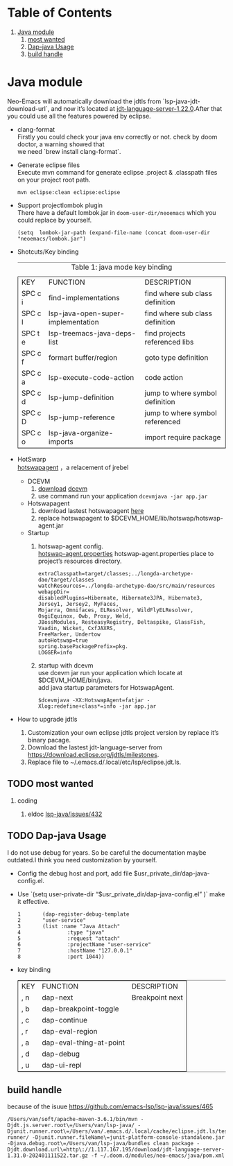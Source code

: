 
# Table of Contents

1.  [Java module](#org8ebaf3b)
    1.  [most wanted](#org66adeb4)
    2.  [Dap-java Usage](#org7e75cad)
    3.  [build handle](#orgd817d89)



<a id="org8ebaf3b"></a>

# Java module

Neo-Emacs will automatically download the jdtls from \`lsp-java-jdt-download-url\`, and now it&rsquo;s located at [jdt-language-server-1.22.0](https://www.eclipse.org/downloads/download.php?file=/jdtls/milestones/1.22.0/jdt-language-server-1.22.0-202304131553.tar.gz).After that you could use all the features powered by eclipse.  

-   clang-format  
    Firstly you could check your java env correctly or not. check by doom doctor, a warning showed that  
    we need \`brew install clang-format\`.
-   Generate eclipse files  
    Execute mvn command for generate eclipse .project & .classpath files on your project root path.  
    
        mvn eclipse:clean eclipse:eclipse
-   Support projectlombok plugin  
    There have a default lombok.jar in `doom-user-dir/neoemacs` which you could replace by yourself.  
    
        (setq  lombok-jar-path (expand-file-name (concat doom-user-dir "neoemacs/lombok.jar")
-   Shotcuts/Key binding  
    
    <table border="2" cellspacing="0" cellpadding="6" rules="groups" frame="hsides">
    <caption class="t-bottom"><span class="table-number">Table 1:</span> java mode key binding</caption>
    
    <colgroup>
    <col  class="org-left" />
    
    <col  class="org-left" />
    
    <col  class="org-left" />
    </colgroup>
    <tbody>
    <tr>
    <td class="org-left">KEY</td>
    <td class="org-left">FUNCTION</td>
    <td class="org-left">DESCRIPTION</td>
    </tr>
    
    <tr>
    <td class="org-left">SPC c i</td>
    <td class="org-left">find-implementations</td>
    <td class="org-left">find where sub class definition</td>
    </tr>
    
    <tr>
    <td class="org-left">SPC c I</td>
    <td class="org-left">lsp-java-open-super-implementation</td>
    <td class="org-left">find where sub class definition</td>
    </tr>
    
    <tr>
    <td class="org-left">SPC t e</td>
    <td class="org-left">lsp-treemacs-java-deps-list</td>
    <td class="org-left">find projects referenced libs</td>
    </tr>
    
    <tr>
    <td class="org-left">SPC c f</td>
    <td class="org-left">formart buffer/region</td>
    <td class="org-left">goto type definition</td>
    </tr>
    
    <tr>
    <td class="org-left">SPC c a</td>
    <td class="org-left">lsp-execute-code-action</td>
    <td class="org-left">code action</td>
    </tr>
    
    <tr>
    <td class="org-left">SPC c d</td>
    <td class="org-left">lsp-jump-definition</td>
    <td class="org-left">jump to where symbol definition</td>
    </tr>
    
    <tr>
    <td class="org-left">SPC c D</td>
    <td class="org-left">lsp-jump-reference</td>
    <td class="org-left">jump to where symbol referenced</td>
    </tr>
    
    <tr>
    <td class="org-left">SPC c o</td>
    <td class="org-left">lsp-java-organize-imports</td>
    <td class="org-left">import require package</td>
    </tr>
    </tbody>
    </table>
-   HotSwarp  
    [hotswapagent](http://hotswapagent.org/mydoc_configuration.html) ，a relacement of jrebel  
    -   DCEVM  
        1.  [download](https://github.com/JetBrains/JetBrainsRuntime/releases?page=6)  [dcevm](https://ssw.jku.at/dcevm/)
        2.  use command run your application `dcevmjava -jar app.jar`
    -   Hotswapagent  
        1.  download lastest hotswapagent [here](https://github.com/HotswapProjects/HotswapAgent/releases)
        2.  replace hotswapagent to $DCEVM\_HOME/lib/hotswap/hotswap-agent.jar
    -   Startup  
        1.  hotswap-agent config.  
            [hotswap-agent.properties](https://github.com/HotswapProjects/HotswapAgent/blob/master/hotswap-agent-core/src/main/resources/hotswap-agent.properties) hotswap-agent.properties place to project&rsquo;s resources directory.  
            
                extraClasspath=target/classes;../longda-archetype-dao/target/classes
                watchResources=../longda-archetype-dao/src/main/resources
                webappDir=
                disabledPlugins=Hibernate, Hibernate3JPA, Hibernate3, Jersey1, Jersey2, MyFaces,
                Mojarra, Omnifaces, ELResolver, WildFlyELResolver, OsgiEquinox, Owb, Proxy, Weld,
                JBossModules, ResteasyRegistry, Deltaspike, GlassFish, Vaadin, Wicket, CxfJAXRS,
                FreeMarker, Undertow
                autoHotswap=true
                spring.basePackagePrefix=pkg.
                LOGGER=info
        2.  startup with dcevm  
            use dcevm jar run your application which locate at $DCEVM\_HOME/bin/java.  
            add java startup parameters for HotswapAgent.  
            
                $dcevmjava -XX:HotswapAgent=fatjar -Xlog:redefine+class*=info -jar app.jar
-   How to upgrade jdtls  
    1.  Customization your own eclipse jdtls project version by replace it&rsquo;s binary pacage.
    2.  Download the lastest jdt-language-server from <https://download.eclipse.org/jdtls/milestones>.
    3.  Replace file to ~/.emacs.d/.local/etc/lsp/eclipse.jdt.ls.


<a id="org66adeb4"></a>

## TODO most wanted

1.  coding

    1.  eldoc [lsp-java/issues/432](https://github.com/emacs-lsp/lsp-java/issues/432)


<a id="org7e75cad"></a>

## TODO Dap-java Usage

I do not use debug for years. So be careful the documentation maybe outdated.I think you need customization by yourself.  

-   Config the debug host and port, add file $usr\_private\_dir/dap-java-config.el.
-   Use \`(setq user-private-dir &ldquo;$usr\_private\_dir/dap-java-config.el&rdquo; )\` make it effective.  
    
        1       (dap-register-debug-template
        2       "user-service"
        3       (list :name "Java Attach"
        4               :type "java"
        5               :request "attach"
        6               :projectName "user-service"
        7               :hostName "127.0.0.1"
        8               :port 1044))
-   key binding  
    
    <table border="2" cellspacing="0" cellpadding="6" rules="groups" frame="hsides">
    
    
    <colgroup>
    <col  class="org-left" />
    
    <col  class="org-left" />
    
    <col  class="org-left" />
    </colgroup>
    <tbody>
    <tr>
    <td class="org-left">KEY</td>
    <td class="org-left">FUNCTION</td>
    <td class="org-left">DESCRIPTION</td>
    </tr>
    
    <tr>
    <td class="org-left">, n</td>
    <td class="org-left">dap-next</td>
    <td class="org-left">Breakpoint next</td>
    </tr>
    
    <tr>
    <td class="org-left">, b</td>
    <td class="org-left">dap-breakpoint-toggle</td>
    <td class="org-left">&#xa0;</td>
    </tr>
    
    <tr>
    <td class="org-left">, c</td>
    <td class="org-left">dap-continue</td>
    <td class="org-left">&#xa0;</td>
    </tr>
    
    <tr>
    <td class="org-left">, r</td>
    <td class="org-left">dap-eval-region</td>
    <td class="org-left">&#xa0;</td>
    </tr>
    
    <tr>
    <td class="org-left">, a</td>
    <td class="org-left">dap-eval-thing-at-point</td>
    <td class="org-left">&#xa0;</td>
    </tr>
    
    <tr>
    <td class="org-left">, d</td>
    <td class="org-left">dap-debug</td>
    <td class="org-left">&#xa0;</td>
    </tr>
    
    <tr>
    <td class="org-left">, u</td>
    <td class="org-left">dap-ui-repl</td>
    <td class="org-left">&#xa0;</td>
    </tr>
    </tbody>
    </table>


<a id="orgd817d89"></a>

## build handle

because of the isuue <https://github.com/emacs-lsp/lsp-java/issues/465>  

    /Users/van/soft/apache-maven-3.6.1/bin/mvn -Djdt.js.server.root\=/Users/van/lsp-java/ -Djunit.runner.root\=/Users/van/.emacs.d/.local/cache/eclipse.jdt.ls/test-runner/ -Djunit.runner.fileName\=junit-platform-console-standalone.jar -Djava.debug.root\=/Users/van/lsp-java/bundles clean package -Djdt.download.url\=http\://1.117.167.195/download/jdt-language-server-1.31.0-202401111522.tar.gz -f ~/.doom.d/modules/neo-emacs/java/pom.xml

